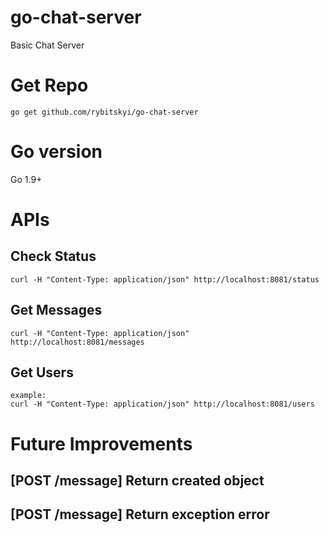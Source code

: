 # go-chat-server
Basic Chat Server

# Get Repo
`go get github.com/rybitskyi/go-chat-server`

# Go version
Go 1.9+

# APIs

## Check Status

```
curl -H "Content-Type: application/json" http://localhost:8081/status
```

## Get Messages

```
curl -H "Content-Type: application/json" http://localhost:8081/messages
```

## Get Users

```
example:
curl -H "Content-Type: application/json" http://localhost:8081/users
```

# Future Improvements
## [POST /message] Return created object
## [POST /message] Return exception error